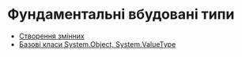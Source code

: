 # Фундаментальні вбудовані типи

- <a href="./1 Створення змінних">Створення змінних</a>
- <a href="./2 Базові класи System.Object, System.ValueType">Базові класи System.Object, System.ValueType</a>





